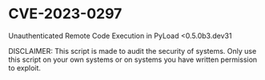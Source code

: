 # CVE-2023-0297
Unauthenticated Remote Code Execution in PyLoad &lt;0.5.0b3.dev31

DISCLAIMER: This script is made to audit the security of systems. Only use this script on your own systems or on systems you have written permission to exploit.
